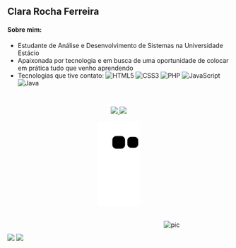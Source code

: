 ## Clara Rocha Ferreira

#### Sobre mim:  
- Estudante de Análise e Desenvolvimento de Sistemas na Universidade Estácio
- Apaixonada por tecnologia e em busca de uma oportunidade de colocar em prática tudo que venho aprendendo
- Tecnologias que tive contato:
![HTML5](https://img.shields.io/badge/-HTML5-E34F26?style=flat-square&logo=html5&logoColor=white)
![CSS3](https://img.shields.io/badge/-CSS3-1572B6?style=flat-square&logo=css3)
![PHP](https://img.shields.io/badge/-PHP-1a165f?style=flat-square&logo=php)
![JavaScript](https://img.shields.io/badge/-JavaScript-9e7e15?style=flat-square&logo=javascript)
![Java](https://img.shields.io/badge/-Java-blue?style=flat-square)


<br>

<p align="center">
<a href="https://github.com/jeniblodev">
  <img height="180em" src="https://github-readme-stats-eight-theta.vercel.app/api?username=jeniblodev&show_icons=true&theme=algolia&include_all_commits=true&count_private=true"/>
  <img height="180em" src="https://github-readme-stats-eight-theta.vercel.app/api/top-langs/?username=jeniblodev&layout=compact&langs_count=8&theme=algolia"/>
</a>
</p>
  
<div align="center">
  
  ![Snake animation](https://github.com/FerreiraClara/FerreiraClara/blob/output/github-contribution-grid-snake.svg)
  
</div>
  
<div style="display: inline_block"><br>
  <img align=right alt="pic" height="150" width="150" src="https://cdn.discordapp.com/attachments/734962641277288458/1040673278571851867/gif.gif">
</div>
  
  ##
 
<div> 
  <a href = "mailto:ferreira.clararf@gmail.com"><img src="https://img.shields.io/badge/-Gmail-%23333?style=for-the-badge&logo=gmail&logoColor=red" target="_blank"></a>
  <a href="https://www.linkedin.com/in/clararochaferreira/" target="_blank"><img src="https://img.shields.io/badge/-LinkedIn-%230077B5?style=for-the-badge&logo=linkedin&logoColor=white" target="_blank"></a>  
</div>
